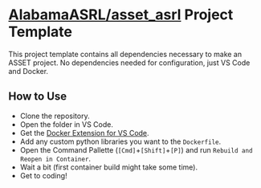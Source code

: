 # [AlabamaASRL/asset_asrl](https://github.com/AlabamaASRL/asset_asrl) Project Template
This project template contains all dependencies necessary to make an ASSET project. No dependencies needed for configuration, just VS Code and Docker.

## How to Use
* Clone the repository.
* Open the folder in VS Code.
* Get the [Docker Extension for VS Code](https://marketplace.visualstudio.com/items?itemName=ms-azuretools.vscode-docker).
* Add any custom python libraries you want to the `Dockerfile`.
* Open the Command Pallette (`[Cmd]`+`[Shift]`+`[P]`) and run `Rebuild and Reopen in Container`.
* Wait a bit (first container build might take some time).
* Get to coding!
